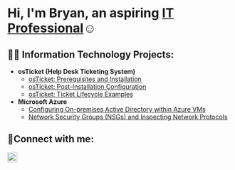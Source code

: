 <h1>Hi, I'm Bryan, an aspiring <a href="https://www.linkedin.com/in/bryan-atherton-671347141/">IT Professional</a>☺</h1>

<h2>👨‍💻 Information Technology Projects:</h2>

- <b>osTicket (Help Desk Ticketing System)</b>
  - [osTicket: Prerequisites and Installation](https://github.com/BryanEAtherton/osticket-prereqs)
  - [osTicket: Post-Installation Configuration](https://github.com/jBryanEAtherton/post-install-config)
  - [osTicket: Ticket Lifecycle Examples](https://github.com/BryanEAtherton/ticket-lifecycle)
- <b>Microsoft Azure</b>
  - [Configuring On-premises Active Directory within Azure VMs](https://github.com/BryanEAtherton/configure-ad)
  - [Network Security Groups (NSGs) and Inspecting Network Protocols](https://github.com/BryanEAtherton/azure-network-protocols)

<h2>🤳Connect with me:</h2>


[<img align="left" alt="Josh | LinkedIn" width="22px" src="https://cdn.jsdelivr.net/npm/simple-icons@v3/icons/linkedin.svg" />][linkedin]



[linkedin]: https://www.linkedin.com/in/bryan-atherton-671347141
